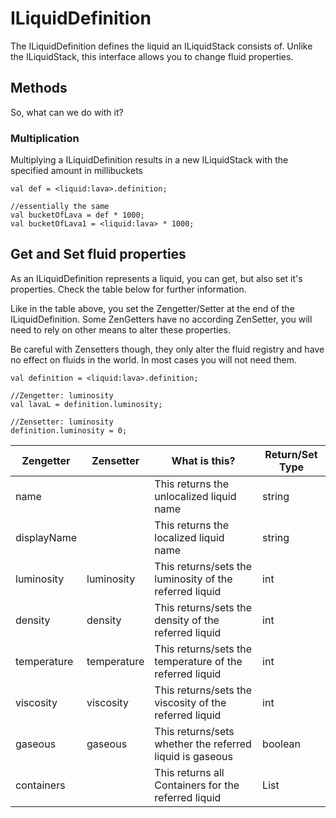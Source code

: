 # ILiquidDefinition
The ILiquidDefinition defines the liquid an ILiquidStack consists of.
Unlike the ILiquidStack, this interface allows you to change fluid properties.

## Methods
So, what can we do with it?

### Multiplication
Multiplying a ILiquidDefinition results in a new ILiquidStack with the specified amount in millibuckets

```
val def = <liquid:lava>.definition;

//essentially the same
val bucketOfLava = def * 1000;
val bucketOfLava1 = <liquid:lava> * 1000;
```

## Get and Set fluid properties

As an ILiquidDefinition represents a liquid, you can get, but also set it's properties.
Check the table below for further information.

Like in the table above, you set the Zengetter/Setter at the end of the ILiquidDefinition.
Some ZenGetters have no according ZenSetter, you will need to rely on other means to alter these properties.

Be careful with Zensetters though, they only alter the fluid registry and have no effect on fluids in the world.
In most cases you will not need them.

```
val definition = <liquid:lava>.definition;

//Zengetter: luminosity
val lavaL = definition.luminosity;

//Zensetter: luminosity
definition.luminosity = 0;
```

| Zengetter   | Zensetter   | What is this?                                            | Return/Set Type  |
|-------------|-------------|----------------------------------------------------------|------------------|
| name        |             | This returns the unlocalized liquid name                 | string           |
| displayName |             | This returns the localized liquid name                   | string           |
| luminosity  | luminosity  | This returns/sets the luminosity of the referred liquid  | int              |
| density     | density     | This returns/sets the density of the referred liquid     | int              |
| temperature | temperature | This returns/sets the temperature of the referred liquid | int              |
| viscosity   | viscosity   | This returns/sets the viscosity of the referred liquid   | int              |
| gaseous     | gaseous     | This returns/sets whether the referred liquid is gaseous | boolean          |
| containers  |             | This returns all Containers for the referred liquid      | List<IItemStack> |